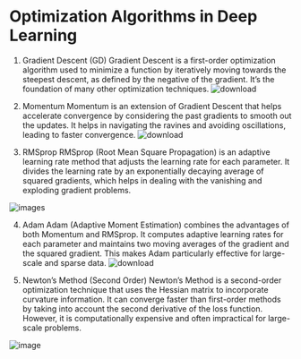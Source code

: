 # Optimization Algorithms in Deep Learning
1. Gradient Descent (GD)
Gradient Descent is a first-order optimization algorithm used to minimize a function by iteratively moving towards the steepest descent, as defined by the negative of the gradient. It’s the foundation of many other optimization techniques.
![download](https://github.com/Arash7662536/optimization/assets/129587820/76c41f01-3ec7-445a-b96c-8e93c69ad917)


2. Momentum
Momentum is an extension of Gradient Descent that helps accelerate convergence by considering the past gradients to smooth out the updates. It helps in navigating the ravines and avoiding oscillations, leading to faster convergence.
![download](https://github.com/Arash7662536/optimization/assets/129587820/8750d8a4-6643-4d8f-998d-47d5307e5fb8)



3. RMSprop
RMSprop (Root Mean Square Propagation) is an adaptive learning rate method that adjusts the learning rate for each parameter. It divides the learning rate by an exponentially decaying average of squared gradients, which helps in dealing with the vanishing and exploding gradient problems.

![images](https://github.com/Arash7662536/optimization/assets/129587820/5698609d-7f92-4919-9e92-92422ae43879)



4. Adam
Adam (Adaptive Moment Estimation) combines the advantages of both Momentum and RMSprop. It computes adaptive learning rates for each parameter and maintains two moving averages of the gradient and the squared gradient. This makes Adam particularly effective for large-scale and sparse data.
![download](https://github.com/Arash7662536/optimization/assets/129587820/82f37931-9db4-4447-83f2-2c68fc093145)



5. Newton’s Method (Second Order)
Newton’s Method is a second-order optimization technique that uses the Hessian matrix to incorporate curvature information. It can converge faster than first-order methods by taking into account the second derivative of the loss function. However, it is computationally expensive and often impractical for large-scale problems.

![image](https://github.com/Arash7662536/optimization/assets/129587820/2fc19b1a-b029-4cef-9411-852bfcef1197)
